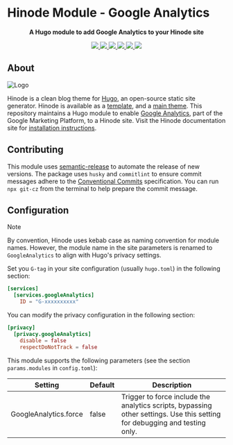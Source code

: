 # Hinode Module - Google Analytics

<!-- Tagline -->
<p align="center">
    <b>A Hugo module to add Google Analytics to your Hinode site</b>
    <br />
</p>

<!-- Badges -->
<p align="center">
    <a href="https://gohugo.io" alt="Hugo website">
        <img src="https://img.shields.io/badge/generator-hugo-brightgreen">
    </a>
    <a href="https://gethinode.com" alt="Hinode theme">
        <img src="https://img.shields.io/badge/theme-hinode-blue">
    </a>
    <a href="https://github.com/gethinode/mod-google-analytics/commits/main" alt="Last commit">
        <img src="https://img.shields.io/github/last-commit/gethinode/mod-google-analytics.svg">
    </a>
    <a href="https://github.com/gethinode/mod-google-analytics/issues" alt="Issues">
        <img src="https://img.shields.io/github/issues/gethinode/mod-google-analytics.svg">
    </a>
    <a href="https://github.com/gethinode/mod-google-analytics/pulls" alt="Pulls">
        <img src="https://img.shields.io/github/issues-pr-raw/gethinode/mod-google-analytics.svg">
    </a>
    <a href="https://github.com/gethinode/mod-google-analytics/blob/main/LICENSE" alt="License">
        <img src="https://img.shields.io/github/license/gethinode/mod-google-analytics">
    </a>
</p>

## About

![Logo](https://raw.githubusercontent.com/gethinode/hinode/main/static/img/logo.png)

Hinode is a clean blog theme for [Hugo][hugo], an open-source static site generator. Hinode is available as a [template][repository_template], and a [main theme][repository]. This repository maintains a Hugo module to enable [Google Analytics][google-analytics], part of the Google Marketing Platform, to a Hinode site. Visit the Hinode documentation site for [installation instructions][hinode_docs].

## Contributing

This module uses [semantic-release][semantic-release] to automate the release of new versions. The package uses `husky` and `commitlint` to ensure commit messages adhere to the [Conventional Commits][conventionalcommits] specification. You can run `npx git-cz` from the terminal to help prepare the commit message.

## Configuration

> [!NOTE]
> By convention, Hinode uses kebab case as naming convention for module names. However, the module name in the site parameters is renamed to `GoogleAnalytics` to align with Hugo's privacy settings.

Set you `G-tag` in your site configuration (usually `hugo.toml`) in the following section:

```toml
[services]
  [services.googleAnalytics]
    ID = "G-xxxxxxxxxx"
```

You can modify the privacy configuration in the following section:

```toml
[privacy]
  [privacy.googleAnalytics]
    disable = false
    respectDoNotTrack = false
```

This module supports the following parameters (see the section `params.modules` in `config.toml`):

| Setting                   | Default | Description |
|---------------------------|---------|-------------|
| GoogleAnalytics.force     | false   | Trigger to force include the analytics scripts, bypassing other settings. Use this setting for debugging and testing only. |

<!-- MARKDOWN LINKS -->
[hugo]: https://gohugo.io
[hinode_docs]: https://gethinode.com
[google-analytics]: https://marketingplatform.google.com
[repository]: https://github.com/gethinode/hinode.git
[repository_template]: https://github.com/gethinode/template.git
[conventionalcommits]: https://www.conventionalcommits.org
[husky]: https://typicode.github.io/husky/
[semantic-release]: https://semantic-release.gitbook.io/
